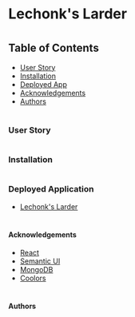 # Lechonk's Larder

#

<!-- Example Image or Gif goes here -->
<!-- Description goes here -->

#

## Table of Contents

- [User Story](#user-story)
- [Installation](#installation)
- [Deployed App](#deployed-application)
- [Acknowledgements](#acknowledgements)
- [Authors](#authors)

#
### User Story



#
### Installation



#
### Deployed Application

- [Lechonk's Larder]()

#
#### Acknowledgements

- [React]()
- [Semantic UI]()
- [MongoDB]()
- [Coolors](https://coolors.co/)

#
#### Authors
